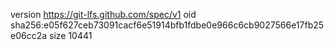 version https://git-lfs.github.com/spec/v1
oid sha256:e05f627ceb73091cacf6e51914bfb1fdbe0e966c6cb9027566e17fb25e06cc2a
size 10441
